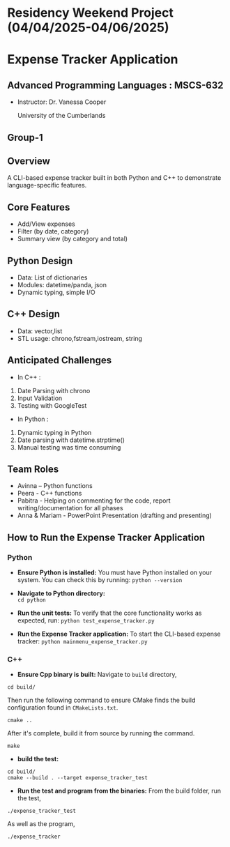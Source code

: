 # Residency Weekend Project (04/04/2025-04/06/2025)
# Expense Tracker Application
## Advanced Programming Languages : MSCS-632
- Instructor: Dr. Vanessa Cooper
   
    University of the Cumberlands
## Group-1

## Overview
A CLI-based expense tracker built in both Python and C++ to demonstrate language-specific features.

## Core Features
- Add/View expenses
- Filter (by date, category)
- Summary view (by category and total)

## Python Design
- Data: List of dictionaries
- Modules: datetime/panda, json
- Dynamic typing, simple I/O

## C++ Design
- Data: vector,list
- STL usage: chrono,fstream,iostream, string
  
## Anticipated Challenges
- In C++ :
1. Date Parsing with chrono
2. Input Validation
3. Testing with GoogleTest

- In Python :
1. Dynamic typing in Python
2. Date parsing with datetime.strptime()
3. Manual testing was time consuming

## Team Roles
- Avinna – Python functions
- Peera - C++ functions
- Pabitra - Helping on commenting for the code, report writing/documentation for all phases
- Anna & Mariam - PowerPoint Presentation (drafting and presenting)

## How to Run the Expense Tracker Application

### Python 

- **Ensure Python is installed:**
You must have Python installed on your system. You can check this by running: `python --version`
  
- **Navigate to Python directory:**  
`cd python`

- **Run the unit tests:**
To verify that the core functionality works as expected, run: `python test_expense_tracker.py`

- **Run the Expense Tracker application:**
To start the CLI-based expense tracker: `python mainmenu_expense_tracker.py`

### C++ 

- **Ensure Cpp binary is built:**
Navigate to ```build``` directory,
```
cd build/
```
Then run the following command to ensure CMake finds the build configuration found in ```CMakeLists.txt```.
```
cmake ..
```
After it's complete, build it from source by running the command.
```
make
```
- **build the test:**
```
cd build/
cmake --build . --target expense_tracker_test
```
- **Run the test and program from the binaries:**
From the build folder, run the test,
```
./expense_tracker_test
```
As well as the program,
```
./expense_tracker
```
